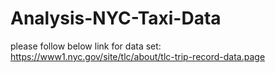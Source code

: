 # Analysis-NYC-Taxi-Data
please follow below link for data set: https://www1.nyc.gov/site/tlc/about/tlc-trip-record-data.page
